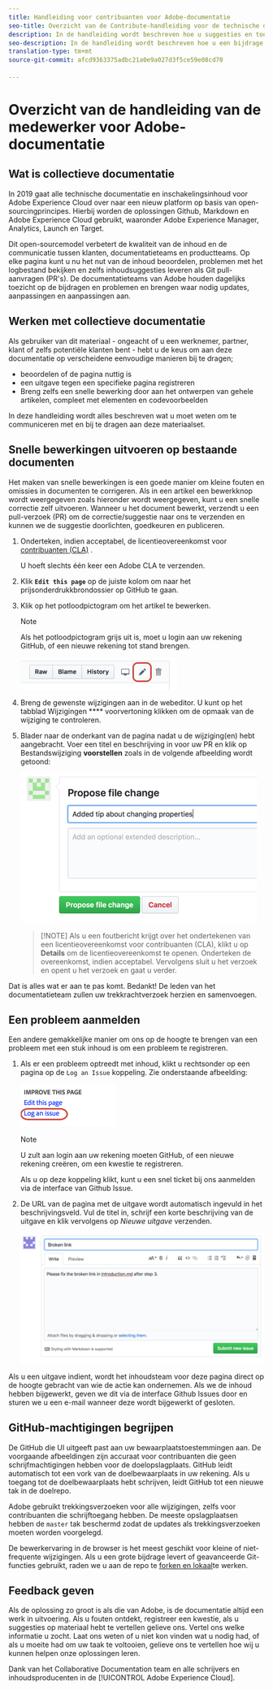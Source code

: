 ```yaml
---
title: Handleiding voor contribuanten voor Adobe-documentatie
seo-title: Overzicht van de Contribute-handleiding voor de technische documentatie van Adobe Experience Cloud
description: In de handleiding wordt beschreven hoe u suggesties en toevoegingen kunt toevoegen aan de documentatiesite van Adobe.
seo-description: In de handleiding wordt beschreven hoe u een bijdrage kunt leveren aan de technische documentatie van [!UICONTROL Adobe Experience Cloud].
translation-type: tm+mt
source-git-commit: afcd9363375adbc21a0e9a027d3f5ce59e08cd70

---
```



# Overzicht van de handleiding van de medewerker voor Adobe-documentatie

## Wat is collectieve documentatie

In 2019 gaat alle technische documentatie en inschakelingsinhoud voor Adobe Experience Cloud over naar een nieuw platform op basis van open-sourcingprincipes. Hierbij worden de oplossingen Github, Markdown en Adobe Experience Cloud gebruikt, waaronder Adobe Experience Manager, Analytics, Launch en Target.

Dit open-sourcemodel verbetert de kwaliteit van de inhoud en de communicatie tussen klanten, documentatieteams en productteams. Op elke pagina kunt u nu het nut van de inhoud beoordelen, problemen met het logbestand bekijken en zelfs inhoudsuggesties leveren als Git pull-aanvragen (PR&#39;s). De documentatieteams van Adobe houden dagelijks toezicht op de bijdragen en problemen en brengen waar nodig updates, aanpassingen en aanpassingen aan.

## Werken met collectieve documentatie

Als gebruiker van dit materiaal - ongeacht of u een werknemer, partner, klant of zelfs potentiële klanten bent - hebt u de keus om aan deze documentatie op verscheidene eenvoudige manieren bij te dragen;

* beoordelen of de pagina nuttig is
* een uitgave tegen een specifieke pagina registreren
* Breng zelfs een snelle bewerking door aan het ontwerpen van gehele artikelen, compleet met elementen en codevoorbeelden

In deze handleiding wordt alles beschreven wat u moet weten om te communiceren met en bij te dragen aan deze materiaalset.

<!--
> [!IMPORTANT]
> All repositories that publish to docs.adobe.com have adopted the [Adobe Open Source Code of Conduct](../code-of-conduct.md) or the [.NET Foundation Code of Conduct](https://dotnetfoundation.org/code-of-conduct). For more information, see the [Contributing](../contributing.md) article.
>
> Minor corrections or clarifications to documentation and code examples in public repositories are covered by the [Adobe Documentation Terms of Use](https://www.adobe.com/legal/terms.html). New or significant changes generate a comment in the pull request, asking you to submit an online Contribution License Agreement (CLA) if you are not an employee of Adobe. We need you to complete the online form before we can review or accept your pull request.
-->

## Snelle bewerkingen uitvoeren op bestaande documenten

Het maken van snelle bewerkingen is een goede manier om kleine fouten en omissies in documenten te corrigeren. Als in een artikel een bewerkknop wordt weergegeven zoals hieronder wordt weergegeven, kunt u een snelle correctie zelf uitvoeren. Wanneer u het document bewerkt, verzendt u een pull-verzoek (PR) om de correctie/suggestie naar ons te verzenden en kunnen we de suggestie doorlichten, goedkeuren en publiceren.

1. Onderteken, indien acceptabel, de licentieovereenkomst voor [contribuanten (CLA)](http://opensource.adobe.com/cla.html) .

   U hoeft slechts één keer een Adobe CLA te verzenden.
1. Klik **`Edit this page`** op de juiste kolom om naar het prijsonderdrukkbrondossier op GitHub te gaan.
1. Klik op het potloodpictogram om het artikel te bewerken.

   > [!NOTE]
   > Als het potloodpictogram grijs uit is, moet u login aan uw rekening GitHub, of een nieuwe rekening tot stand brengen.

   ![Locatie van het potloodpictogram](assets/edit-icon.png)

1. Breng de gewenste wijzigingen aan in de webeditor. U kunt op het tabblad Wijzigingen **** voorvertoning klikken om de opmaak van de wijziging te controleren.
1. Blader naar de onderkant van de pagina nadat u de wijziging(en) hebt aangebracht. Voer een titel en beschrijving in voor uw PR en klik op Bestandswijziging **voorstellen** zoals in de volgende afbeelding wordt getoond:

   ![voorstellen, wijziging](assets/submit-pull-request.png)

   >[!NOTE] Als u een foutbericht krijgt over het ondertekenen van een licentieovereenkomst voor contribuanten (CLA), klikt u op **Details** om de licentieovereenkomst te openen. Onderteken de overeenkomst, indien acceptabel. Vervolgens sluit u het verzoek en opent u het verzoek en gaat u verder.

Dat is alles wat er aan te pas komt. Bedankt! De leden van het documentatieteam zullen uw trekkrachtverzoek herzien en samenvoegen.

## Een probleem aanmelden

Een andere gemakkelijke manier om ons op de hoogte te brengen van een probleem met een stuk inhoud is om een probleem te registreren.

1. Als er een probleem optreedt met inhoud, klikt u rechtsonder op een pagina op de `Log an Issue` koppeling. Zie onderstaande afbeelding:

   ![](assets/git_log_issue.png)

   > [!NOTE]
   > U zult aan login aan uw rekening moeten GitHub, of een nieuwe rekening creëren, om een kwestie te registreren.

   Als u op deze koppeling klikt, kunt u een snel ticket bij ons aanmelden via de interface van Github Issue.

1. De URL van de pagina met de uitgave wordt automatisch ingevuld in het beschrijvingsveld. Vul de titel in, schrijf een korte beschrijving van de uitgave en klik vervolgens op *Nieuwe uitgave* verzenden.

   ![](assets/git_issue_example.png)

Als u een uitgave indient, wordt het inhoudsteam voor deze pagina direct op de hoogte gebracht van wie de actie kan ondernemen. Als we de inhoud hebben bijgewerkt, geven we dit via de interface Github Issues door en sturen we u een e-mail wanneer deze wordt bijgewerkt of gesloten.

## GitHub-machtigingen begrijpen

De GitHub die UI uitgeeft past aan uw bewaarplaatstoestemmingen aan. De voorgaande afbeeldingen zijn accuraat voor contribuanten die geen schrijfmachtigingen hebben voor de doelopslagplaats. GitHub leidt automatisch tot een vork van de doelbewaarplaats in uw rekening. Als u toegang tot de doelbewaarplaats hebt schrijven, leidt GitHub tot een nieuwe tak in de doelrepo.

Adobe gebruikt trekkingsverzoeken voor alle wijzigingen, zelfs voor contribuanten die schrijftoegang hebben. De meeste opslagplaatsen hebben de `master` tak beschermd zodat de updates als trekkingsverzoeken moeten worden voorgelegd.

De bewerkervaring in de browser is het meest geschikt voor kleine of niet-frequente wijzigingen. Als u een grote bijdrage levert of geavanceerde Git-functies gebruikt, raden we u aan de repo te [forken en lokaal](setup/full-workflow.md)te werken.

## Feedback geven

Als de oplossing zo groot is als die van Adobe, is de documentatie altijd een werk in uitvoering. Als u fouten ontdekt, registreer een kwestie, als u suggesties op materiaal hebt te vertellen gelieve ons. Vertel ons welke informatie u zocht. Laat ons weten of u niet kon vinden wat u nodig had, of als u moeite had om uw taak te voltooien, gelieve ons te vertellen hoe wij u kunnen helpen onze oplossingen leren.

Dank van het Collaborative Documentation team en alle schrijvers en inhoudsproducenten in de [!UICONTROL Adobe Experience Cloud].
